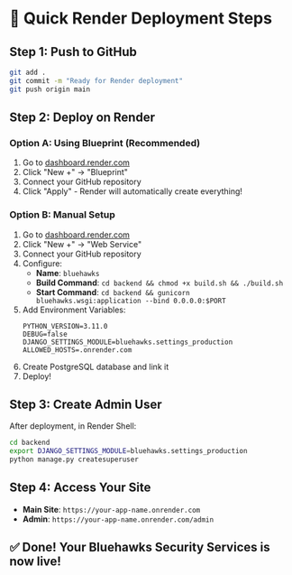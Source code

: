 # 🚀 Quick Render Deployment Steps

## Step 1: Push to GitHub
```bash
git add .
git commit -m "Ready for Render deployment"
git push origin main
```

## Step 2: Deploy on Render

### Option A: Using Blueprint (Recommended)
1. Go to [dashboard.render.com](https://dashboard.render.com)
2. Click "New +" → "Blueprint"
3. Connect your GitHub repository
4. Click "Apply" - Render will automatically create everything!

### Option B: Manual Setup
1. Go to [dashboard.render.com](https://dashboard.render.com)
2. Click "New +" → "Web Service"
3. Connect your GitHub repository
4. Configure:
   - **Name**: `bluehawks`
   - **Build Command**: `cd backend && chmod +x build.sh && ./build.sh`
   - **Start Command**: `cd backend && gunicorn bluehawks.wsgi:application --bind 0.0.0.0:$PORT`
5. Add Environment Variables:
   ```
   PYTHON_VERSION=3.11.0
   DEBUG=false
   DJANGO_SETTINGS_MODULE=bluehawks.settings_production
   ALLOWED_HOSTS=.onrender.com
   ```
6. Create PostgreSQL database and link it
7. Deploy!

## Step 3: Create Admin User
After deployment, in Render Shell:
```bash
cd backend
export DJANGO_SETTINGS_MODULE=bluehawks.settings_production
python manage.py createsuperuser
```

## Step 4: Access Your Site
- **Main Site**: `https://your-app-name.onrender.com`
- **Admin**: `https://your-app-name.onrender.com/admin`

## ✅ Done! Your Bluehawks Security Services is now live! 